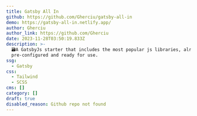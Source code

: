```yaml
---
title: Gatsby All In
github: https://github.com/Gherciu/gatsby-all-in
demo: https://gatsby-all-in.netlify.app/
author: Gherciu
author_link: https://github.com/Gherciu
date: 2023-11-28T03:50:19.833Z
description: >-
  🗃A GatsbyJs starter that includes the most popular js libraries, already
  pre-configured and ready for use.
ssg:
  - Gatsby
css:
  - Tailwind
  - SCSS
cms: []
category: []
draft: true
disabled_reason: Github repo not found
---
```

